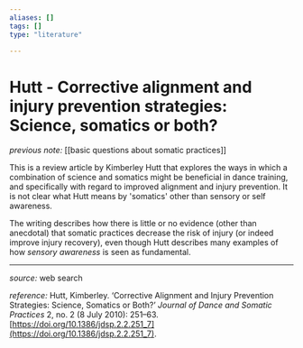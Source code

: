 ```yaml
---
aliases: []
tags: []
type: "literature"

---
```


#  Hutt - Corrective alignment and injury prevention strategies: Science, somatics or both?

_previous note:_ [[basic questions about somatic practices]]

This is a review article by Kimberley Hutt that explores the ways in which a combination of science and somatics might be beneficial in dance training, and specifically with regard to improved alignment and injury prevention. It is not clear what Hutt means by 'somatics' other than sensory or self awareness.

The writing describes how there is little or no evidence (other than anecdotal) that somatic practices decrease the risk of injury (or indeed improve injury recovery), even though Hutt describes many examples of how _sensory awareness_ is seen as fundamental.




---

_source:_ web search

_reference:_ Hutt, Kimberley. ‘Corrective Alignment and Injury Prevention Strategies: Science, Somatics or Both?’ _Journal of Dance and Somatic Practices_ 2, no. 2 (8 July 2010): 251–63. [https://doi.org/10.1386/jdsp.2.2.251_7](https://doi.org/10.1386/jdsp.2.2.251_7).